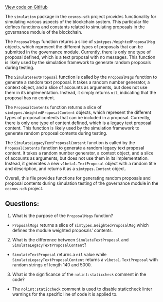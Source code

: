 [View code on GitHub](https://github.com/cosmos/cosmos-sdk/blob/main/x/gov/simulation/proposals.go)

The `simulation` package in the `cosmos-sdk` project provides functionality for simulating various aspects of the blockchain system. This particular file defines functions and constants related to simulating proposals in the governance module of the blockchain.

The `ProposalMsgs` function returns a slice of `simtypes.WeightedProposalMsg` objects, which represent the different types of proposals that can be submitted in the governance module. Currently, there is only one type of proposal defined, which is a text proposal with no messages. This function is likely used by the simulation framework to generate random proposals during testing.

The `SimulateTextProposal` function is called by the `ProposalMsgs` function to generate a random text proposal. It takes a random number generator, a context object, and a slice of accounts as arguments, but does not use them in its implementation. Instead, it simply returns `nil`, indicating that the proposal has no content.

The `ProposalContents` function returns a slice of `simtypes.WeightedProposalContent` objects, which represent the different types of proposal contents that can be included in a proposal. Currently, there is only one type of content defined, which is a legacy text proposal content. This function is likely used by the simulation framework to generate random proposal contents during testing.

The `SimulateLegacyTextProposalContent` function is called by the `ProposalContents` function to generate a random legacy text proposal content. It takes a random number generator, a context object, and a slice of accounts as arguments, but does not use them in its implementation. Instead, it generates a new `v1beta1.TextProposal` object with a random title and description, and returns it as a `simtypes.Content` object.

Overall, this file provides functions for generating random proposals and proposal contents during simulation testing of the governance module in the `cosmos-sdk` project.
## Questions: 
 1. What is the purpose of the `ProposalMsgs` function?
- `ProposalMsgs` returns a slice of `simtypes.WeightedProposalMsg` which defines the module weighted proposals' contents.

2. What is the difference between `SimulateTextProposal` and `SimulateLegacyTextProposalContent`?
- `SimulateTextProposal` returns a `nil` value while `SimulateLegacyTextProposalContent` returns a `v1beta1.TextProposal` with random strings of length 140 and 5000.

3. What is the significance of the `nolint:staticcheck` comment in the code?
- The `nolint:staticcheck` comment is used to disable staticcheck linter warnings for the specific line of code it is applied to.